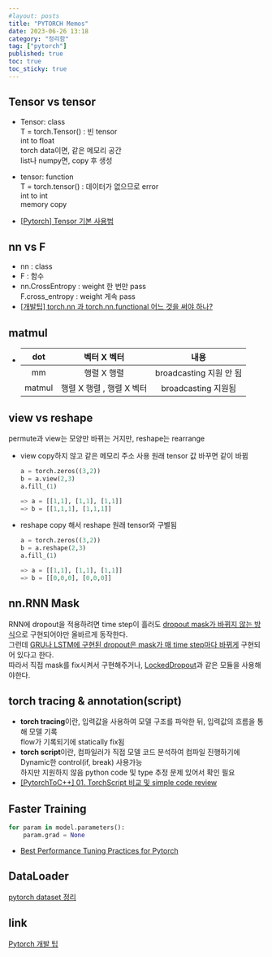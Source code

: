 ```yaml
---
#layout: posts
title: "PYTORCH Memos"
date: 2023-06-26 13:18
category: "정리함"
tag: ["pytorch"]
published: true
toc: true
toc_sticky: true
---
```


## **Tensor vs tensor**
- Tensor: class <br>
T = torch.Tensor() : 빈 tensor<br>
int to float<br>
torch data이면, 같은 메모리 공간<br>
list나 numpy면, copy 후 생성

- tensor: function<br>
T = torch.tensor() : 데이터가 없으므로 error<br>
int to int<br>
memory copy
- [[Pytorch] Tensor 기본 사용법](https://amber-chaeeunk.tistory.com/84)

## **nn vs F**
- nn : class
- F : 함수
- nn.CrossEntropy  : weight 한 번만 pass <br>
  F.cross_entropy : weight 게속 pass
- [[개발팁] torch.nn 과 torch.nn.functional 어느 것을 써야 하나?](https://cvml.tistory.com/10)
    
## **matmul**

- | dot | 벡터 X 벡터 | 내용 |
  |:---: | :---: | :---: |
  | mm | 행렬 X 행렬 | broadcasting 지원 안 됨 |
  | matmul | 행렬 X 행렬 , 행렬 X 벡터 | broadcasting 지원됨 |

## **view vs reshape**
    
permute과 view는 모양만 바뀌는 거지만, reshape는 rearrange

- view
copy하지 않고 같은 메모리 주소 사용
원래 tensor 값 바꾸면 같이 바뀜
    
    ```python
    a = torch.zeros((3,2))
    b = a.view(2,3)
    a.fill_(1)
    
    => a = [[1,1], [1,1], [1,1]]
    => b = [[1,1,1], [1,1,1]]
    ```
    
- reshape
copy 해서 reshape
원래 tensor와 구별됨
    
    ```python
    a = torch.zeros((3,2))
    b = a.reshape(2,3)
    a.fill_(1)
    
    => a = [[1,1], [1,1], [1,1]]
    => b = [[0,0,0], [0,0,0]]
    ```
        
## **nn.RNN Mask**

RNN에 dropout을 적용하려면 time step이 흘러도 [dropout mask가 바뀌지 않는 방식](https://medium.com/@bingobee01/a-review-of-dropout-as-applied-to-rnns-72e79ecd5b7b)으로 구현되어야만 올바르게 동작한다. <br>
그런데 [GRU나 LSTM에 구현된 dropout은 mask가 매 time step마다 바뀌게](https://discuss.pytorch.org/t/dropout-for-rnns/633/11) 구현되어 있다고 한다. <br> 
따라서 직접 mask를 fix시켜서 구현해주거나, [LockedDropout](https://pytorchnlp.readthedocs.io/en/latest/source/torchnlp.nn.html)과 같은 모듈을 사용해야한다.
    
## **torch tracing & annotation(script)**
- **torch tracing**이란, 입력값을 사용하여 모델 구조를 파악한 뒤, 입력값의 흐름을 통해 모델 기록<br>
flow가 기록되기에 statically fix됨
- **torch script**이란, 컴파일러가 직접 모델 코드 분석하여 컴파일 진행하기에 Dynamic한 control(if, break) 사용가능<br>
하지만 지원하지 않음 python code 및 type 추정 문제 있어서 확인 필요
- [[PytorchToC++] 01. TorchScript 비교 및 simple code review](https://data-gardner.tistory.com/m/105)

## Faster Training
```python
for param in model.parameters():
    param.grad = None
```
- [Best Performance Tuning Practices for Pytorch](https://ai.plainenglish.io/best-performance-tuning-practices-for-pytorch-3ef06329d5fe)
   
## DataLoader
[pytorch dataset 정리](https://hulk89.github.io/pytorch/2019/09/30/pytorch_dataset/)
    
## link
[Pytorch 개발 팁](https://newsight.tistory.com/301)
        

